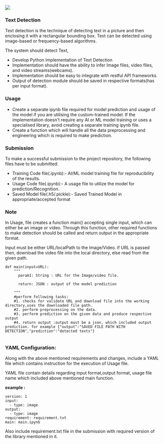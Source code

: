 <img src="https://miro.medium.com/max/1026/1*FtOfzBnItMNnIpmjqaywEA.png">

### Text Detection

Text detection is the technique of detecting text in a picture and then enclosing it with a rectangular bounding box. Text can be detected using image-based or frequency-based algorithms.


The system should detect Text,

* Develop Python Implementation of Text Detection
* Implementation should have the ability to infer Image files, video files, and video streams(webcams).
* Implementation should be easy to integrate with restful API frameworks.
* Output of detection module should be saved in respective formats(has per input format).

### Usage

* Create a separate ipynb file required for model prediction and usage of the model if you are utilising the custom-trained model. If the implementation doesn't require any AI or ML model training or uses a specialised library, avoid creating a separate training ipynb file.
* Create a function which will handle all the data preprocessing and engineering which is required to make prediction.

### Submission

To make a successful submission to the project repository, the following files have to be submitted:

* Training Code file(.ipynb):- AI/ML model training file for reproducibility of the results.
* Usage Code file(.ipynb):- A usage file to utilize the model for prediction/Recognition.
* Saved Model file(.h5/.pickle):- Saved Trained Model in appropriate/accepted format

### Note

In Usage, file creates a function main() accepting single input, which can either be an image or video. Through this function, other required functions to make detection should be called and return output in the appropriate format.

Input must be either URL/localPath to the Image/Video. if URL is passed then, download the video file into the local directory, else read from the given path.

```
def main(input=URL):  
    """
      param1: String : URL for the Image/video file.

      return: JSON : output of the model prediction

    """
    #perform following tasks:
    #1. checks for validate URL and download file into the working directory,uses the downloaded file path.
    #2. perform preprocessing on the data.
    #3. perform prediction on the given data and produce respective output
    #4. return output :output must be a json, which included output prediction. for example {"output":"SAVED FILE PATH WITH DETECTION","prediction":"detected texts"}
    
```
### YAML Configuration:

Along with the above mentioned requirements and changes, include a YAML file which contains instruction for the execution of Usage file.

YAML file contain details regarding input format,output format, usage file name which included above mentioned main function.

**example :**

```
version: 1
input:
  - type: image
output:
  - type: image
requirement: requirement.txt
main: main.ipynb
```

Also include requirement.txt file in the submission with required version of the library mentioned in it.
